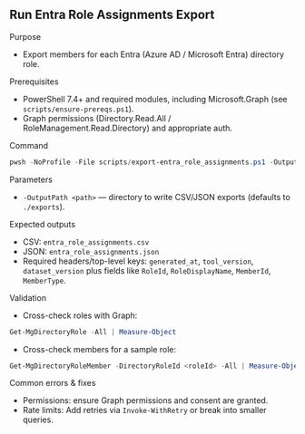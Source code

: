 ## Run Entra Role Assignments Export

Purpose
- Export members for each Entra (Azure AD / Microsoft Entra) directory role.

Prerequisites
- PowerShell 7.4+ and required modules, including Microsoft.Graph (see `scripts/ensure-prereqs.ps1`).
- Graph permissions (Directory.Read.All / RoleManagement.Read.Directory) and appropriate auth.

Command
```powershell
pwsh -NoProfile -File scripts/export-entra_role_assignments.ps1 -OutputPath .\outputs -Verbose
```

Parameters
- `-OutputPath <path>` — directory to write CSV/JSON exports (defaults to `./exports`).

Expected outputs
- CSV: `entra_role_assignments.csv`
- JSON: `entra_role_assignments.json`
- Required headers/top-level keys: `generated_at`, `tool_version`, `dataset_version` plus fields like `RoleId`, `RoleDisplayName`, `MemberId`, `MemberType`.

Validation
- Cross-check roles with Graph:
```powershell
Get-MgDirectoryRole -All | Measure-Object
```
- Cross-check members for a sample role:
```powershell
Get-MgDirectoryRoleMember -DirectoryRoleId <roleId> -All | Measure-Object
```

Common errors & fixes
- Permissions: ensure Graph permissions and consent are granted.
- Rate limits: Add retries via `Invoke-WithRetry` or break into smaller queries.
